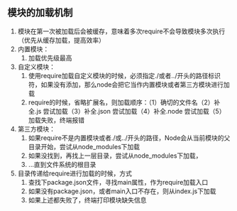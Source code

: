 ## 模块的加载机制
1. 模块在第一次被加载后会被缓存，意味着多次require不会导致模块多次执行（优先从缓存加载，提高效率）
2. 内置模块： 
   1. 加载优先级最高
3. 自定义模块：
   1. 使用require加载自定义模块的时候，必须指定./或者../开头的路径标识符，如果没有添加，那么node会把它当作内置模块或者第三方模块进行加载 
   2. require的时候，省略扩展名，则加载顺序：（1）确切的文件名（2）补全.js 尝试加载（3）补全.json 尝试加载（4）补全.node 尝试加载（5）加载失败，终端报错
4. 第三方模块：
   1. 如果require不是内置模块或者./或../开头的路径，Node会从当前模块的父目录开始，尝试从node_modules下加载
   2. 如果没找到，再找上一层目录，尝试从node_modules下加载，
   3. ...直到文件系统的根目录
5. 目录传递给require进行加载的时候，方式
   1. 查找下package.json文件，寻找main属性，作为require加载入口
   2. 如果没有package.json，或者main入口不存在，则从index.js下加载
   3. 如果上述都失败了，终端打印模块缺失信息